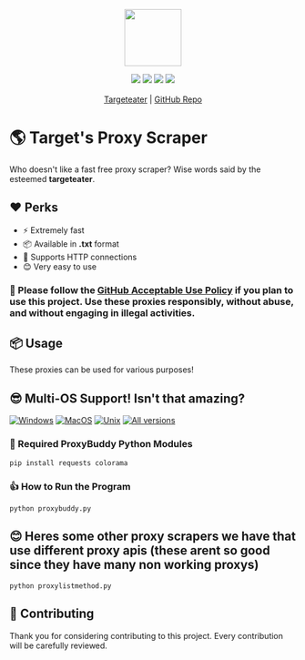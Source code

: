<p align="center">
<a href="https://github.com/targeteater/proxybuddy">
    <img src="https://www.freeiconspng.com/uploads/scroll-background-png-8.png" width="100px">
  </a>
</p>

<p align="center">
<img src="https://img.shields.io/badge/website-soon-b52d2d">
  <img src="https://img.shields.io/badge/stable-true-success">
  <!--<img src="https://img.shields.io/website/websiteurl">-->
  <img src="https://img.shields.io/github/last-commit/targeteater/proxybuddy">
  <img src="https://img.shields.io/github/license/targeteater/proxybuddy">
  <br>
  <br>
  <a href="https://github.com/targeteater">Targeteater</a> | <a href="https://github.com/targeteater/proxybuddy">GitHub Repo</a>
</p>

# 🌎 Target's Proxy Scraper
Who doesn't like a fast free proxy scraper? Wise words said by the esteemed **targeteater**.

## ❤️ Perks
* ⚡ Extremely fast
* 📦 Available in **.txt** format
* 🔐 Supports HTTP connections
* 😊 Very easy to use

### 🛑 Please follow the [GitHub Acceptable Use Policy](https://docs.github.com/en/site-policy/acceptable-use-policies/github-acceptable-use-policies) if you plan to use this project. Use these proxies responsibly, without abuse, and without engaging in illegal activities.

## 📦 Usage
These proxies can be used for various purposes!

## 😎 Multi-OS Support! Isn't that amazing?

[![Windows](https://img.shields.io/badge/-Windows_x64-blue.svg?style=for-the-badge&logo=windows)](https://proxifly.dev/download?download=windows)
[![MacOS](https://img.shields.io/badge/-MacOS-lightblue.svg?style=for-the-badge&logo=apple)](https://proxifly.dev/download?download=macos)
[![Unix](https://img.shields.io/badge/-Linux/BSD-red.svg?style=for-the-badge&logo=linux)](https://proxifly.dev/download?download=linux)
[![All versions](https://img.shields.io/badge/-All_Versions-lightgrey.svg?style=for-the-badge)](https://proxifly.dev/download?download=null)


### 🙌 Required ProxyBuddy Python Modules

```shell
pip install requests colorama
```

### 👍 How to Run the Program

```shell
python proxybuddy.py
```

## 😊 Heres some other proxy scrapers we have that use different proxy apis (these arent so good since they have many non working proxys)

```shell
python proxylistmethod.py
```

## 🧸 Contributing
Thank you for considering contributing to this project. Every contribution will be carefully reviewed.
